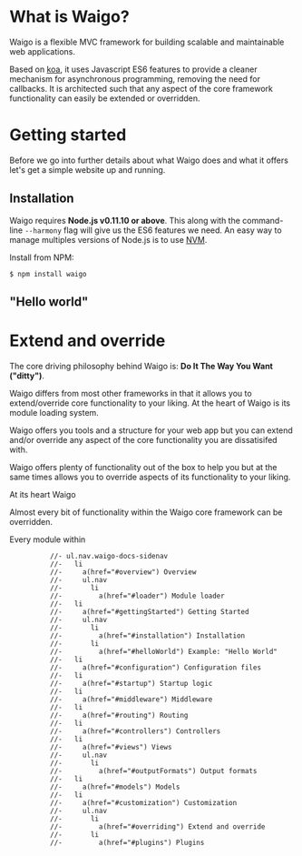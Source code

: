# What is Waigo?

Waigo is a flexible MVC framework for building scalable and maintainable web applications.

Based on [koa](http://koajs.com), it uses Javascript ES6 features to provide a cleaner mechanism for asynchronous programming, removing the 
need for callbacks. It is architected such that any aspect of the core framework functionality can easily be extended or overridden.

# Getting started

Before we go into further details about what Waigo does and what it offers let's get a simple website up and running.

## Installation

Waigo requires **Node.js v0.11.10 or above**. This along with the command-line `--harmony` flag will give us the ES6 features we need. An easy 
way to manage multiples versions of Node.js is to use [NVM](https://github.com/creationix/nvm).

Install from NPM:

```shell
$ npm install waigo
```

## "Hello world"







# Extend and override

The core driving philosophy behind Waigo is: **Do It The Way You Want ("ditty")**. 

Waigo differs from most other frameworks in that it allows you to extend/override core functionality to your liking. At the heart of Waigo is 
its module loading system.



Waigo offers you tools and a structure for your web app but you can extend and/or override any aspect of the core functionality you are 
dissatisifed with.

Waigo offers plenty of functionality out of the box to help you but at the same times allows you to override aspects of its functionality to your liking.


At its heart Waigo 

Almost every bit of functionality within the Waigo core framework can be overridden. 

Every module within 


              //- ul.nav.waigo-docs-sidenav
              //-   li
              //-     a(href="#overview") Overview
              //-     ul.nav
              //-       li
              //-         a(href="#loader") Module loader
              //-   li
              //-     a(href="#gettingStarted") Getting Started
              //-     ul.nav
              //-       li
              //-         a(href="#installation") Installation
              //-       li
              //-         a(href="#helloWorld") Example: "Hello World"
              //-   li
              //-     a(href="#configuration") Configuration files
              //-   li
              //-     a(href="#startup") Startup logic
              //-   li
              //-     a(href="#middleware") Middleware
              //-   li
              //-     a(href="#routing") Routing
              //-   li
              //-     a(href="#controllers") Controllers
              //-   li
              //-     a(href="#views") Views
              //-     ul.nav
              //-       li
              //-         a(href="#outputFormats") Output formats
              //-   li
              //-     a(href="#models") Models
              //-   li
              //-     a(href="#customization") Customization
              //-     ul.nav
              //-       li
              //-         a(href="#overriding") Extend and override
              //-       li
              //-         a(href="#plugins") Plugins

